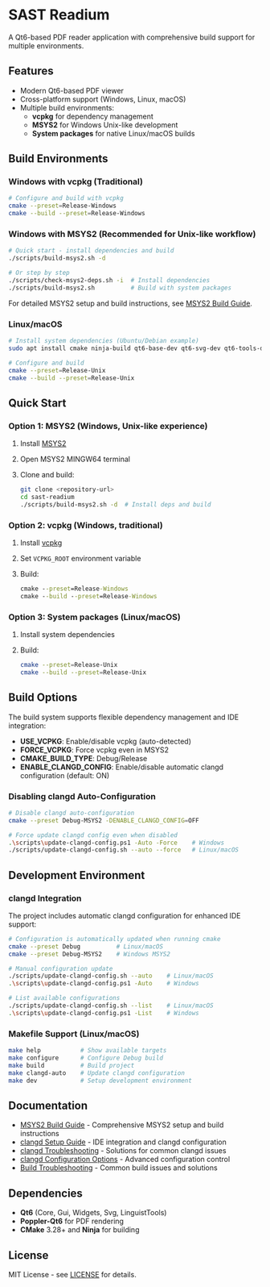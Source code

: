 # SAST Readium

A Qt6-based PDF reader application with comprehensive build support for multiple environments.

## Features

- Modern Qt6-based PDF viewer
- Cross-platform support (Windows, Linux, macOS)
- Multiple build environments:
  - **vcpkg** for dependency management
  - **MSYS2** for Windows Unix-like development
  - **System packages** for native Linux/macOS builds

## Build Environments

### Windows with vcpkg (Traditional)

```bash
# Configure and build with vcpkg
cmake --preset=Release-Windows
cmake --build --preset=Release-Windows
```

### Windows with MSYS2 (Recommended for Unix-like workflow)

```bash
# Quick start - install dependencies and build
./scripts/build-msys2.sh -d

# Or step by step
./scripts/check-msys2-deps.sh -i  # Install dependencies
./scripts/build-msys2.sh          # Build with system packages
```

For detailed MSYS2 setup and build instructions, see [MSYS2 Build Guide](docs/MSYS2-BUILD.md).

### Linux/macOS

```bash
# Install system dependencies (Ubuntu/Debian example)
sudo apt install cmake ninja-build qt6-base-dev qt6-svg-dev qt6-tools-dev libpoppler-qt6-dev

# Configure and build
cmake --preset=Release-Unix
cmake --build --preset=Release-Unix
```

## Quick Start

### Option 1: MSYS2 (Windows, Unix-like experience)

1. Install [MSYS2](https://www.msys2.org/)
2. Open MSYS2 MINGW64 terminal
3. Clone and build:

   ```bash
   git clone <repository-url>
   cd sast-readium
   ./scripts/build-msys2.sh -d  # Install deps and build
   ```

### Option 2: vcpkg (Windows, traditional)

1. Install [vcpkg](https://vcpkg.io/)
2. Set `VCPKG_ROOT` environment variable
3. Build:

   ```cmd
   cmake --preset=Release-Windows
   cmake --build --preset=Release-Windows
   ```

### Option 3: System packages (Linux/macOS)

1. Install system dependencies
2. Build:

   ```bash
   cmake --preset=Release-Unix
   cmake --build --preset=Release-Unix
   ```

## Build Options

The build system supports flexible dependency management and IDE integration:

- **USE_VCPKG**: Enable/disable vcpkg (auto-detected)
- **FORCE_VCPKG**: Force vcpkg even in MSYS2
- **CMAKE_BUILD_TYPE**: Debug/Release
- **ENABLE_CLANGD_CONFIG**: Enable/disable automatic clangd configuration (default: ON)

### Disabling clangd Auto-Configuration

```bash
# Disable clangd auto-configuration
cmake --preset Debug-MSYS2 -DENABLE_CLANGD_CONFIG=OFF

# Force update clangd config even when disabled
.\scripts\update-clangd-config.ps1 -Auto -Force    # Windows
./scripts/update-clangd-config.sh --auto --force   # Linux/macOS
```

## Development Environment

### clangd Integration

The project includes automatic clangd configuration for enhanced IDE support:

```bash
# Configuration is automatically updated when running cmake
cmake --preset Debug          # Linux/macOS
cmake --preset Debug-MSYS2    # Windows MSYS2

# Manual configuration update
./scripts/update-clangd-config.sh --auto    # Linux/macOS
.\scripts\update-clangd-config.ps1 -Auto    # Windows

# List available configurations
./scripts/update-clangd-config.sh --list    # Linux/macOS
.\scripts\update-clangd-config.ps1 -List    # Windows
```

### Makefile Support (Linux/macOS)

```bash
make help           # Show available targets
make configure      # Configure Debug build
make build          # Build project
make clangd-auto    # Update clangd configuration
make dev            # Setup development environment
```

## Documentation

- [MSYS2 Build Guide](docs/MSYS2-BUILD.md) - Comprehensive MSYS2 setup and build instructions
- [clangd Setup Guide](docs/CLANGD-SETUP.md) - IDE integration and clangd configuration
- [clangd Troubleshooting](docs/CLANGD-TROUBLESHOOTING.md) - Solutions for common clangd issues
- [clangd Configuration Options](docs/CLANGD-CONFIG-OPTIONS.md) - Advanced configuration control
- [Build Troubleshooting](docs/MSYS2-BUILD.md#troubleshooting) - Common build issues and solutions

## Dependencies

- **Qt6** (Core, Gui, Widgets, Svg, LinguistTools)
- **Poppler-Qt6** for PDF rendering
- **CMake** 3.28+ and **Ninja** for building

## License

MIT License - see [LICENSE](LICENSE) for details.
